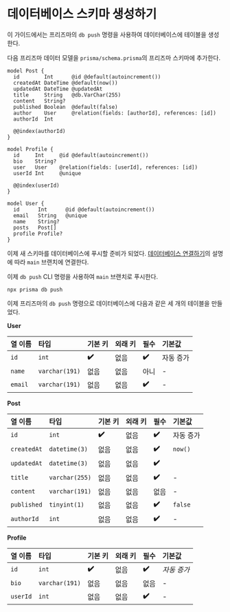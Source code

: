 # 데이터베이스 스키마 생성하기

이 가이드에서는 프리즈마의 `db push` 명령을 사용하여 데이터베이스에 테이블을 생성한다.

다음 프리즈마 데이터 모델을 `prisma/schema.prisma`의 프리즈마 스키마에 추가한다.

```tsx
model Post {
  id        Int      @id @default(autoincrement())
  createdAt DateTime @default(now())
  updatedAt DateTime @updatedAt
  title     String   @db.VarChar(255)
  content   String?
  published Boolean  @default(false)
  author    User     @relation(fields: [authorId], references: [id])
  authorId  Int

  @@index(authorId)
}

model Profile {
  id     Int     @id @default(autoincrement())
  bio    String?
  user   User    @relation(fields: [userId], references: [id])
  userId Int     @unique

  @@index(userId)
}

model User {
  id      Int      @id @default(autoincrement())
  email   String   @unique
  name    String?
  posts   Post[]
  profile Profile?
}
```

이제 새 스키마를 데이터베이스에 푸시할 준비가 되었다. [데이터베이스 연결하기](https://www.prisma.io/docs/getting-started/setup-prisma/start-from-scratch/relational-databases/connect-your-database-typescript-planetscale)의 설명에 따라 `main` 브랜치에 연결한다.

이제 `db push` CLI 명령을 사용하여 `main` 브랜치로 푸시한다.

```shell
npx prisma db push
```

이제 프리즈마의 `db push` 명령으로 데이터베이스에 다음과 같은 세 개의 테이블을 만들었다.

**User**

| 열 이름 | 타입           | 기본 키 | 외래 키 | 필수  | 기본값    |
| :------ | :------------- | :------ | :------ | :---- | :-------- |
| `id`    | `int`          | **✔️**   | 없음    | **✔️** | 자동 증가 |
| `name`  | `varchar(191)` | 없음    | 없음    | 아니  | -         |
| `email` | `varchar(191)` | 없음    | 없음    | **✔️** | -         |

**Post**

| 열 이름     | 타입           | 기본 키 | 외래 키 | 필수  | 기본값    |
| :---------- | :------------- | :------ | :------ | :---- | :-------- |
| `id`        | `int`          | **✔️**   | 없음    | **✔️** | 자동 증가 |
| `createdAt` | `datetime(3)`  | 없음    | 없음    | **✔️** | `now()`   |
| `updatedAt` | `datetime(3)`  | 없음    | 없음    | **✔️** |           |
| `title`     | `varchar(255)` | 없음    | 없음    | **✔️** | -         |
| `content`   | `varchar(191)` | 없음    | 없음    | 없음  | -         |
| `published` | `tinyint(1)`   | 없음    | 없음    | **✔️** | `false`   |
| `authorId`  | `int`          | 없음    | 없음    | **✔️** | -         |

**Profile**

| 열 이름  | 타입           | 기본 키 | 외래 키 | 필수  | 기본값      |
| :------- | :------------- | :------ | :------ | :---- | :---------- |
| `id`     | `int`          | **✔️**   | 없음    | **✔️** | *자동 증가* |
| `bio`    | `varchar(191)` | 없음    | 없음    | 없음  | -           |
| `userId` | `int`          | 없음    | 없음    | **✔️** | -           |

